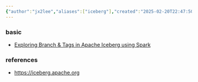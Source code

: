 ```yaml
---
{"author":"jx2lee","aliases":["iceberg"],"created":"2025-02-20T22:47:50.875+09:00","last-updated":"2025-03-16 22:14","tags":["apache","overview"],"dg-publish":true,"dg-home-link":true,"dg-show-local-graph":true,"dg-show-backlinks":false,"dg-show-toc":false,"dg-show-inline-title":false,"dg-show-file-tree":false,"dg-enable-search":true,"dg-link-preview":"ture","dg-show-tags":false,"dg-pass-frontmatter":false,"priority":8,"permalink":"/data/iceberg/iceberg-overview/","dgHomeLink":true,"dgShowLocalGraph":true,"dgEnableSearch":true,"dgLinkPreview":"ture","dgPassFrontmatter":true,"noteIcon":""}
---
```




### basic
- [Exploring Branch & Tags in Apache Iceberg using Spark](https://www.dremio.com/blog/exploring-branch-tags-in-apache-iceberg-using-spark)

### references
- https://iceberg.apache.org
